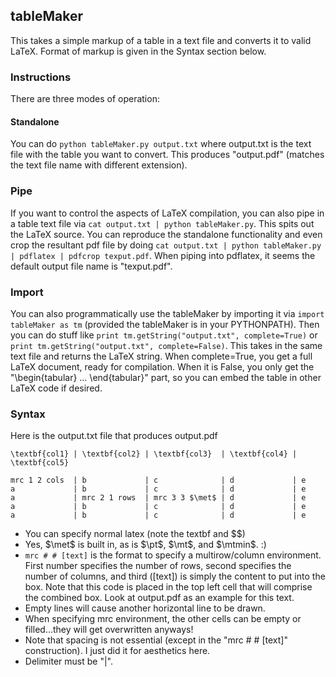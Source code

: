 ## tableMaker
This takes a simple markup of a table in a text file and converts it to valid LaTeX. Format of markup
is given in the Syntax section below.

### Instructions
There are three modes of operation:
#### Standalone
You can do
`python tableMaker.py output.txt` where output.txt is the text file with the table you want to convert.
This produces "output.pdf" (matches the text file name with different extension). 

### Pipe
If you want to control the aspects of LaTeX compilation, you can also pipe in a table text file via
`cat output.txt | python tableMaker.py`. This spits out the LaTeX source. You can reproduce the standalone
functionality and even crop the resultant pdf file by doing 
`cat output.txt | python tableMaker.py | pdflatex | pdfcrop texput.pdf`. When piping into pdflatex, it seems
the default output file name is "texput.pdf".


### Import
You can also programmatically use the tableMaker by importing it via `import tableMaker as tm` (provided the tableMaker is 
in your PYTHONPATH). Then you can do stuff like
`print tm.getString("output.txt", complete=True)`
or
`print tm.getString("output.txt", complete=False)`.
This takes in the same text file and returns the LaTeX string. When
complete=True, you get a full LaTeX document, ready for compilation. When it is False, you only get the "\begin{tabular} ... \end{tabular}" part, so you can embed the table in other LaTeX code if desired.




### Syntax
Here is the output.txt file that produces output.pdf

```
\textbf{col1} | \textbf{col2} | \textbf{col3}  | \textbf{col4} | \textbf{col5}

mrc 1 2 cols  | b             | c              | d             | e
a             | b             | c              | d             | e
a             | mrc 2 1 rows  | mrc 3 3 $\met$ | d             | e
a             | b             | c              | d             | e
a             | b             | c              | d             | e
```
* You can specify normal latex (note the textbf and $$)
* Yes, $\met$ is built in, as is $\pt$, $\mt$, and $\mtmin$. :)
* `mrc # # [text]` is the format to specify a multirow/column environment. First number specifies the number
  of rows, second specifies the number of columns, and third ([text]) is simply the content to put into the box.
  Note that this code is placed in the top left cell that will comprise the combined box. Look at output.pdf 
  as an example for this text.
* Empty lines will cause another horizontal line to be drawn.
* When specifying mrc environment, the other cells can be empty or filled...they will get overwritten anyways!
* Note that spacing is not essential (except in the "mrc # # [text]" construction). I just did it for aesthetics here.
* Delimiter must be "|".
